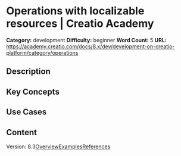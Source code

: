 # Operations with localizable resources | Creatio Academy

**Category:** development **Difficulty:** beginner **Word Count:** 5 **URL:**
https://academy.creatio.com/docs/8.x/dev/development-on-creatio-platform/category/operations

## Description

## Key Concepts

## Use Cases

## Content

Version:
8.3[Overview](/docs/8.x/dev/development-on-creatio-platform/back-end-development/localizable-resources/operations-with-localizable-resources/overview)[Examples](/docs/8.x/dev/development-on-creatio-platform/operations-with-loc-resources-examples)[References](/docs/8.x/dev/development-on-creatio-platform/operations-with-loc-resources-references)

